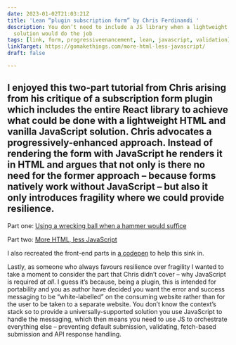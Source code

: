 ```yaml
---
date: 2023-01-02T21:03:21Z
title: 'Lean “plugin subscription form” by Chris Ferdinandi '
description: You don’t need to include a JS library when a lightweight vanilla JS
  solution would do the job
tags: [link, form, progressiveenancement, lean, javascript, validation]
linkTarget: https://gomakethings.com/more-html-less-javascript/
draft: false

---
```

I enjoyed this two-part tutorial from Chris arising from his critique of a subscription form plugin which includes the entire React library to achieve what could be done with a lightweight HTML and vanilla JavaScript solution. Chris advocates a progressively-enhanced approach. Instead of rendering the form with JavaScript he renders it in HTML and argues that not only is there no need for the former approach – because forms natively work without JavaScript – but also it only introduces fragility where we could provide resilience.
---

Part one: [Using a wrecking ball when a hammer would suffice](https://gomakethings.com/using-a-wrecking-ball-for-a-problem-that-requires-hammer/)

Part two: [More HTML, less JavaScript](https://gomakethings.com/more-html-less-javascript/)

I also recreated the front-end parts in [a codepen](https://codepen.io/fuzzylogicx/pen/yLqJzmZ) to help this sink in.

Lastly, as someone who always favours resilience over fragility I wanted to take a moment to consider the part that Chris didn’t cover – why JavaScript is required _at all_. I guess it’s because, being a plugin, this is intended for portability and you as author have decided you want the error and success messaging to be “white-labelled” on the consuming website rather than for the user to be taken to a separate website. You don’t know the context’s stack so to provide a universally-supported solution you use JavaScript to handle the messaging, which then means you need to use JS to orchestrate everything else – preventing default submission, validating, fetch-based submission and API response handling.

